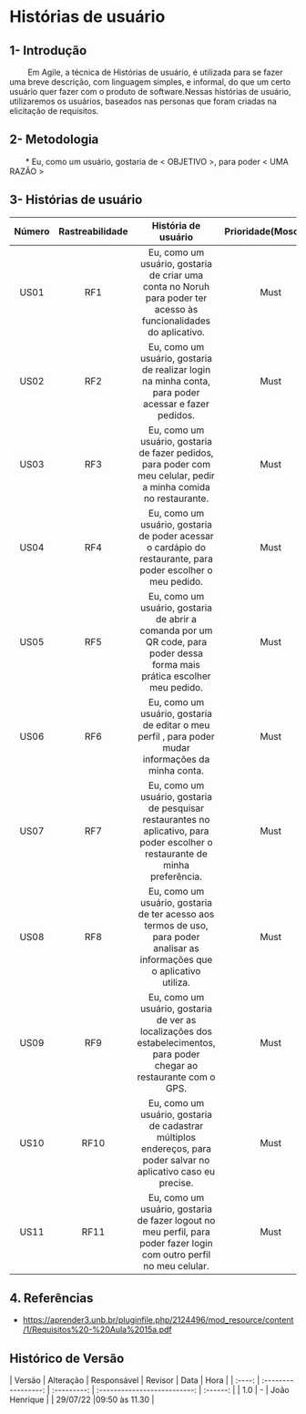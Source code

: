 # Histórias de usuário

## 1- Introdução
&emsp;&emsp; Em Agile, a técnica de Histórias de usuário, é utilizada para se fazer uma breve descrição, com linguagem simples, e informal, do que um certo usuário quer fazer com o produto de software.Nessas histórias de usuário, utilizaremos os usuários, baseados nas personas que foram criadas na elicitação de requisitos.

## 2- Metodologia
&emsp;&emsp;* Eu, como um usuário, gostaria de < OBJETIVO >, para poder < UMA RAZÃO >
## 3- Histórias de usuário

| Número | Rastreabilidade | História de usuário| Prioridade(MoscoW)|
| :------: | :------------------------------------------------:|:--------:|:--------:|
| US01 | RF1 | Eu, como um usuário, gostaria de criar uma conta no Noruh para poder ter acesso às funcionalidades do aplicativo.| Must|
| US02 | RF2 | Eu, como um usuário, gostaria de realizar login na minha conta, para poder acessar e fazer pedidos.| Must|
| US03 | RF3 | Eu, como um usuário, gostaria de fazer pedidos, para poder com meu celular, pedir a minha comida no restaurante. | Must|
| US04 | RF4 | Eu, como um usuário, gostaria de poder acessar o cardápio do restaurante, para poder escolher o meu pedido.| Must|
| US05 | RF5 | Eu, como um usuário, gostaria de abrir a comanda por um QR code, para poder dessa forma mais prática escolher meu pedido.| Must|
| US06 | RF6 | Eu, como um usuário, gostaria de editar o meu perfil , para poder mudar informações da minha conta.| Must|
| US07 | RF7 | Eu, como um usuário, gostaria de pesquisar restaurantes no aplicativo, para poder escolher o restaurante de minha preferência.| Must|
| US08 | RF8 | Eu, como um usuário, gostaria de ter acesso aos termos de uso, para poder analisar as informações que o aplicativo utiliza.| Must|
| US09 | RF9 | Eu, como um usuário, gostaria de ver as localizações dos estabelecimentos, para poder chegar ao restaurante com o GPS.| Must|
| US10 | RF10 | Eu, como um usuário, gostaria de cadastrar múltiplos endereços, para poder salvar no aplicativo caso eu precise.| Must|
| US11 | RF11 | Eu, como um usuário, gostaria de fazer logout no meu perfil, para poder fazer login com outro perfil no meu celular.| Must|

## 4. Referências

- https://aprender3.unb.br/pluginfile.php/2124496/mod_resource/content/1/Requisitos%20-%20Aula%2015a.pdf

## Histórico de Versão

| Versão |      Alteração      | Responsável |           Revisor            |   Data   | Hora  |
| :----: | :-----------------: | :---------: | :--------------------------: | :------: |
|  1.0   |          -          |    João Henrique    |                      | 29/07/22 |09:50 às 11.30 |
